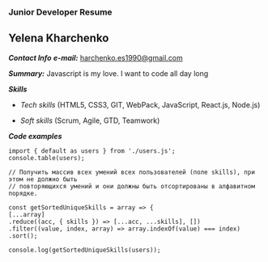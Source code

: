 ### Junior Developer Resume

## **Yelena Kharchenko**

**_Contact Info_**
**_e-mail:_** harchenko.es1990@gmail.com

**_Summary:_**
Javascript is my love. I want to code all day long

**_Skills_**

- _Tech skills_ (HTML5, CSS3, GIT, WebPack, JavaScript, React.js, Node.js)

- _Soft skills_ (Scrum, Agile, GTD, Teamwork)

**_Code examples_**

```
import { default as users } from './users.js';
console.table(users);

// Получить массив всех умений всех пользователей (поле skills), при этом не должно быть
// повторяющихся умений и они должны быть отсортированы в алфавитном порядке.

const getSortedUniqueSkills = array => {
[...array]
.reduce((acc, { skills }) => [...acc, ...skills], [])
.filter((value, index, array) => array.indexOf(value) === index)
.sort();

console.log(getSortedUniqueSkills(users));
```

